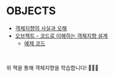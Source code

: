 <br />     

# OBJECTS   

* [객체지향의 사실과 오해](http://www.kyobobook.co.kr/product/detailViewKor.laf?ejkGb=KOR&mallGb=KOR&barcode=9788998139766&orderClick=LEa&Kc=)   
* [오브젝트 - 코드로 이해하는 객체지향 설계](http://www.kyobobook.co.kr/product/detailViewKor.laf?ejkGb=KOR&mallGb=KOR&barcode=9791158391409&orderClick=LAG&Kc=)      
   - [예제 코드](https://github.com/eternity-oop/object)              
<br />     

위 책을 통해 객체지향을 학습합니다! 👩🏻‍💻
